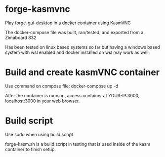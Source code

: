 # forge-kasmvnc
Play forge-gui-desktop in a docker container using KasmVNC

The docker-compose file was built, ran/tested, and exported from a Zimaboard 832

Has been tested on linux based systems so far but having a windows based system with wsl enabled and docker installed on wsl may work as well.

# Build and create kasmVNC container

Use command on compose file: docker-compose up -d

After the container is running, access container at YOUR-IP:3000, localhost:3000 in your web browser.

# Build script
Use sudo when using build script.

forge-kasm.sh is a build script in testing that is used inside of the kasm container to finish setup.
